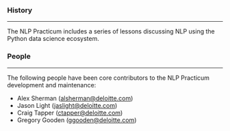 
### History
-------
The NLP Practicum includes a series of lessons discussing NLP using the Python data science ecosystem.

### People
------

The following people have been core contributors to the NLP Practicum development and maintenance:

  * Alex Sherman (alsherman@deloitte.com) 
  * Jason Light (jaslight@deloitte.com)
  * Craig Tapper (ctapper@deloitte.com)
  * Gregory Gooden (ggooden@deloitte.com)
